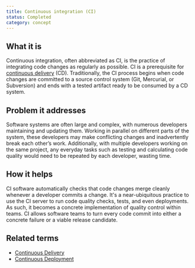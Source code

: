 ```yaml
---
title: Continuous integration (CI)
status: Completed 
category: concept
---
```


## What it is 

Continuous integration, often abbreviated as CI, is the practice of integrating code changes as regularly as possible. 
CI is a prerequisite for [continuous delivery](/continuous-delivery/) (CD). 
Traditionally, the CI process begins when code changes are committed to a source control system (Git, Mercurial, or Subversion) 
and ends with a tested artifact ready to be consumed by a CD system. 

## Problem it addresses

Software systems are often large and complex, with numerous developers maintaining and updating them. 
Working in parallel on different parts of the system, 
these developers may make conflicting changes and inadvertently break each other’s work. 
Additionally, with multiple developers working on the same project, 
any everyday tasks such as testing and calculating code quality would need to be repeated by each developer, wasting time.

## How it helps

CI software automatically checks that code changes merge cleanly whenever a developer commits a change. 
It's a near-ubiquitous practice to use the CI server to run code quality checks, tests, and even deployments. 
As such, it becomes a concrete implementation of quality control within teams. 
CI allows software teams to turn every code commit into either a concrete failure or a viable release candidate.

## Related terms

* [Continuous Delivery](/continuous-delivery/)
* [Continuous Deployment](/continuous-deployment/)
